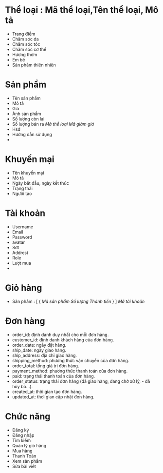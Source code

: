 # Thể loại : Mã thể loại,Tên thể loại, Mô tả
- Trang điểm
- Chăm sóc da
- Chăm sóc tóc
- Chăm sóc cơ thể
- Hương thơm
- Em bé
- Sản phẩm thiên nhiên
# Sản phẩm
- Tên sản phẩm
- Mô tả
- Giá
- Ảnh sản phẩm
- Số lượng còn lại
- Số lượng bán ra
*Mã thể loại*
*Mã giảm giá*
- Hsd
- Hướng dẫn sử dụng
- 

# Khuyến mại
- Tên khuyến mại
- Mô tả
- Ngày bắt đầu, ngày kết thúc
- Trạng thái
- Người tạo

# Tài khoản
- Username
- Email
- Password
- avatar
- Sđt
- Addrest
- Role
- Lượt mua
- 

# Giỏ hàng
- Sản phẩm : [
  {
    *Mã sản phẩm*
    *Số lượng*
    *Thành tiền*
  }
]
*Mã tài khoản*

# Đơn hàng
- order_id: định danh duy nhất cho mỗi đơn hàng.
- customer_id: định danh khách hàng của đơn hàng.
- order_date: ngày đặt hàng.
- ship_date: ngày giao hàng.
- ship_address: địa chỉ giao hàng.
- shipping_method: phương thức vận chuyển của đơn hàng.
- order_total: tổng giá trị đơn hàng.
- payment_method: phương thức thanh toán của đơn hàng.
- paid: trạng thái thanh toán của đơn hàng.
- order_status: trạng thái đơn hàng (đã giao hàng, đang chờ xử lý, - đã hủy bỏ...).
- created_at: thời gian tạo đơn hàng.
- updated_at: thời gian cập nhật đơn hàng.
# Chức năng
- Đăng ký
- Đăng nhập
- Tìm kiếm
- Quản lý giỏ hàng
- Mua hàng
- Thanh Toán
- Xem sản phẩm
- Sửa bài viết

